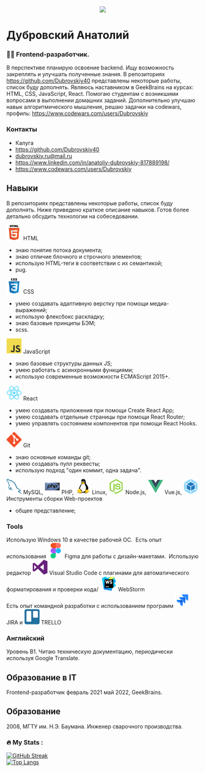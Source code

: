 <div id="header" align="center">
  <img src="https://media.giphy.com/media/fkZukR450RQ1qnGaq9/giphy.gif" width="100"/>
</div>
<h1>Дубровский Анатолий</h1>

### :woman_technologist: Frontend-разработчик. 
В перспективе планирую освоение backend. Ищу возможность закреплять и улучшать полученные знания.
В репозиториях https://github.com/Dubrovskiy40 представлены некоторые работы, список буду дополнять.
Являюсь наставником в GeekBrains на курсах: HTML, CSS, JavaScript, React. Помогаю студентам с возникшими вопросами в выполнении домашних заданий.
Дополнительно улучшаю навык алгоритмического мышления, решаю задачки на codewars, профиль: https://www.codewars.com/users/Dubrovskiy

### Контакты
- Калуга
- https://github.com/Dubrovskiy40
- dubrovskiy.ru@mail.ru
- https://www.linkedin.com/in/anatoliy-dubrovskiy-817889198/
- https://www.codewars.com/users/Dubrovskiy

## Навыки
В репозиториях представлены некоторые работы, список буду дополнять. 
Ниже приведено краткое описание навыков. Готов более детально обсудить технологии на собеседовании.

<img src="https://github.com/devicons/devicon/blob/master/icons/html5/html5-original-wordmark.svg" title="html" alt="html" width="40" height="40"/> HTML&nbsp;
- знаю понятие потока документа;
- знаю отличие блочного и строчного элементов;
- использую HTML-теги в соответствии с их семантикой;
- pug.

<img src="https://github.com/devicons/devicon/blob/master/icons/css3/css3-original-wordmark.svg" title="css" alt="css" width="40" height="40"/> CSS&nbsp;
- умею создавать адаптивную верстку при помощи медиа-выражений;
- использую флексбокс раскладку;
- знаю базовые принципы БЭМ;
- scss.

 <img src="https://github.com/devicons/devicon/blob/master/icons/javascript/javascript-original.svg" title="JavaScript" alt="JavaScript" width="40" height="40"/> JavaScript&nbsp;
- знаю базовые структуры данных JS;
- умею работать с асинхронными функциями;
- использую современные возможности ECMAScript 2015+.

<img src="https://github.com/devicons/devicon/blob/master/icons/react/react-original.svg" title="react" alt="react" width="40" height="40"/> React&nbsp;
- умею создавать приложения при помощи Create React App;
- умею создавать отдельные страницы при помощи React Router;
- умею управлять состоянием компонентов при помощи React Hooks.

<img src="https://github.com/devicons/devicon/blob/master/icons/git/git-original.svg" title="git" alt="git" width="40" height="40"/> Git&nbsp;
- знаю основные команды git;
- умею создавать пулл реквесты;
- использую подход "один коммит, одна задача".

<img src="https://github.com/devicons/devicon/blob/master/icons/mysql/mysql-original.svg" title="MySQL" alt="MySQL" width="40" height="40"/> MySQL, <img src="https://github.com/devicons/devicon/blob/master/icons/php/php-original.svg" title="PHP" alt="PHP" width="40" height="40"/> PHP, <img src="https://github.com/devicons/devicon/blob/master/icons/linux/linux-original.svg" title="Java" alt="linux" width="40" height="40"/> Linux, <img src="https://github.com/devicons/devicon/blob/master/icons/nodejs/nodejs-original.svg" title="Java" alt="Java" width="40" height="40"/> Node.js, <img src="https://github.com/devicons/devicon/blob/master/icons/vuejs/vuejs-original.svg" title="Java" alt="Java" width="40" height="40"/> Vue.js, <img src="https://github.com/devicons/devicon/blob/master/icons/webpack/webpack-original.svg" title="Java" alt="Java" width="40" height="40"/> Инструменты сборки Web-проектов
- общее представление;

### Tools
Использую Windows 10 в качестве рабочей ОС.&nbsp; Есть опыт использования <img src="https://github.com/devicons/devicon/blob/master/icons/figma/figma-original.svg" title="Java" alt="Java" width="40" height="40"/> Figma для работы с дизайн-макетами.&nbsp; 
Использую редактор <img src="https://github.com/devicons/devicon/blob/master/icons/visualstudio/visualstudio-plain.svg" title="VSC" alt="VSC" width="40" height="40"/> Visual Studio Code с плагинами для автоматического форматирования и проверки кода/&nbsp; 
<img src="https://github.com/devicons/devicon/blob/master/icons/webstorm/webstorm-original.svg" title="WS" alt="WS" width="40" height="40"/> WebStorm&nbsp;<br/> 
Есть опыт командной разработки с использованием программ <img src="https://github.com/devicons/devicon/blob/master/icons/jira/jira-original.svg" title="jira" alt="jira" width="40" height="40"/> JIRA и <img src="https://github.com/devicons/devicon/blob/master/icons/trello/trello-plain.svg" title="trello" alt="trello" width="40" height="40"/> TRELLO&nbsp;

### Английский
Уровень B1. Читаю техническую документацию, периодически используя Google Translate.

## Образование в IT
Frontend-разработчик
февраль 2021 май 2022, GeekBrains.

## Образование
2008, МГТУ им. Н.Э. Баумана. Инженер сварочного производства.

### :fire: My Stats :

[![GitHub Streak](http://github-readme-streak-stats.herokuapp.com?user=Dubrovskiy40&theme=dark&date_format=j%20M%5B%20Y%5D)](https://git.io/streak-stats)</br>
[![Top Langs](https://github-readme-stats.vercel.app/api/top-langs/?username=Dubrovskiy40&layout=compact&theme=vision-friendly-dark)](https://github.com/anuraghazra/github-readme-stats)


